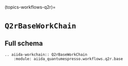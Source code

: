 (topics-workflows-q2r)=

# `Q2rBaseWorkChain`

## Full schema

```{eval-rst}
.. aiida-workchain:: Q2rBaseWorkChain
    :module: aiida_quantumespresso.workflows.q2r.base
```
